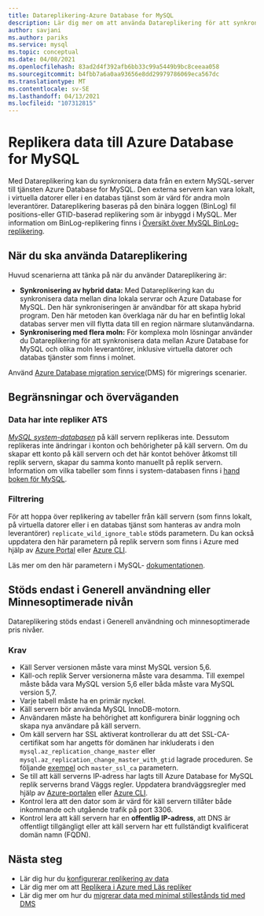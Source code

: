 ```yaml
---
title: Datareplikering-Azure Database for MySQL
description: Lär dig mer om att använda Datareplikering för att synkronisera från en extern server till tjänsten Azure Database for MySQL.
author: savjani
ms.author: pariks
ms.service: mysql
ms.topic: conceptual
ms.date: 04/08/2021
ms.openlocfilehash: 83ad2d4f392afb6bb33c99a5449b9bc8ceeaa058
ms.sourcegitcommit: b4fbb7a6a0aa93656e8dd29979786069eca567dc
ms.translationtype: MT
ms.contentlocale: sv-SE
ms.lasthandoff: 04/13/2021
ms.locfileid: "107312815"
---
```

# <a name="replicate-data-into-azure-database-for-mysql"></a>Replikera data till Azure Database for MySQL

Med Datareplikering kan du synkronisera data från en extern MySQL-server till tjänsten Azure Database for MySQL. Den externa servern kan vara lokalt, i virtuella datorer eller i en databas tjänst som är värd för andra moln leverantörer. Datareplikering baseras på den binära loggen (BinLog) fil positions-eller GTID-baserad replikering som är inbyggd i MySQL. Mer information om BinLog-replikering finns i [Översikt över MySQL BinLog-replikering](https://dev.mysql.com/doc/refman/5.7/en/binlog-replication-configuration-overview.html).

## <a name="when-to-use-data-in-replication"></a>När du ska använda Datareplikering

Huvud scenarierna att tänka på när du använder Datareplikering är:

- **Synkronisering av hybrid data:** Med Datareplikering kan du synkronisera data mellan dina lokala servrar och Azure Database for MySQL. Den här synkroniseringen är användbar för att skapa hybrid program. Den här metoden kan överklaga när du har en befintlig lokal databas server men vill flytta data till en region närmare slutanvändarna.
- **Synkronisering med flera moln:** För komplexa moln lösningar använder du Datareplikering för att synkronisera data mellan Azure Database for MySQL och olika moln leverantörer, inklusive virtuella datorer och databas tjänster som finns i molnet.

Använd [Azure Database migration service](https://azure.microsoft.com/services/database-migration/)(DMS) för migrerings scenarier.

## <a name="limitations-and-considerations"></a>Begränsningar och överväganden

### <a name="data-not-replicated"></a>Data har inte repliker ATS

[*MySQL system-databasen*](https://dev.mysql.com/doc/refman/5.7/en/system-schema.html) på käll servern replikeras inte. Dessutom replikeras inte ändringar i konton och behörigheter på käll servern. Om du skapar ett konto på käll servern och det här kontot behöver åtkomst till replik servern, skapar du samma konto manuellt på replik servern. Information om vilka tabeller som finns i system-databasen finns i [hand boken för MySQL](https://dev.mysql.com/doc/refman/5.7/en/system-schema.html).

### <a name="filtering"></a>Filtrering

För att hoppa över replikering av tabeller från käll servern (som finns lokalt, på virtuella datorer eller i en databas tjänst som hanteras av andra moln leverantörer) `replicate_wild_ignore_table` stöds parametern. Du kan också uppdatera den här parametern på replik servern som finns i Azure med hjälp av [Azure Portal](howto-server-parameters.md) eller [Azure CLI](howto-configure-server-parameters-using-cli.md).

Läs mer om den här parametern i MySQL- [dokumentationen](https://dev.mysql.com/doc/refman/8.0/en/replication-options-replica.html#option_mysqld_replicate-wild-ignore-table).

## <a name="supported-in-general-purpose-or-memory-optimized-tier-only"></a>Stöds endast i Generell användning eller Minnesoptimerade nivån

Datareplikering stöds endast i Generell användning och minnesoptimerade pris nivåer.

### <a name="requirements"></a>Krav

- Käll Server versionen måste vara minst MySQL version 5,6.
- Käll-och replik Server versionerna måste vara desamma. Till exempel måste båda vara MySQL version 5,6 eller båda måste vara MySQL version 5,7.
- Varje tabell måste ha en primär nyckel.
- Käll servern bör använda MySQL InnoDB-motorn.
- Användaren måste ha behörighet att konfigurera binär loggning och skapa nya användare på käll servern.
- Om käll servern har SSL aktiverat kontrollerar du att det SSL-CA-certifikat som har angetts för domänen har inkluderats i den `mysql.az_replication_change_master` eller `mysql.az_replication_change_master_with_gtid` lagrade proceduren. Se följande [exempel](./howto-data-in-replication.md#link-source-and-replica-servers-to-start-data-in-replication) och `master_ssl_ca` parametern.
- Se till att käll serverns IP-adress har lagts till Azure Database for MySQL replik serverns brand Väggs regler. Uppdatera brandväggsregler med hjälp av [Azure-portalen](./howto-manage-firewall-using-portal.md) eller [Azure CLI](./howto-manage-firewall-using-cli.md).
- Kontrol lera att den dator som är värd för käll servern tillåter både inkommande och utgående trafik på port 3306.
- Kontrol lera att käll servern har en **offentlig IP-adress**, att DNS är offentligt tillgängligt eller att käll servern har ett fullständigt kvalificerat domän namn (FQDN).

## <a name="next-steps"></a>Nästa steg

- Lär dig hur du [konfigurerar replikering av data](howto-data-in-replication.md)
- Lär dig mer om att [Replikera i Azure med Läs repliker](concepts-read-replicas.md)
- Lär dig mer om hur du [migrerar data med minimal stillestånds tid med DMS](howto-migrate-online.md)

